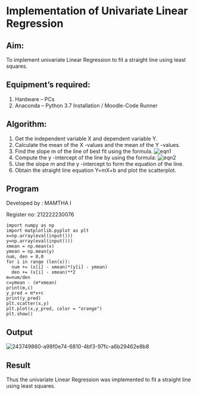 # Implementation of Univariate Linear Regression
## Aim:
To implement univariate Linear Regression to fit a straight line using least squares.
## Equipment’s required:
1.	Hardware – PCs
2.	Anaconda – Python 3.7 Installation / Moodle-Code Runner
## Algorithm:
1.	Get the independent variable X and dependent variable Y.
2.	Calculate the mean of the X -values and the mean of the Y -values.
3.	Find the slope m of the line of best fit using the formula.
 ![eqn1](./eq1.jpg)
4.	Compute the y -intercept of the line by using the formula:
![eqn2](./eq2.jpg)  
5.	Use the slope m and the y -intercept to form the equation of the line.
6.	Obtain the straight line equation Y=mX+b and plot the scatterplot.
## Program
Developed by : MAMTHA I

Register no: 212222230076
```
import numpy as np
import matplotlib.pyplot as plt
x=np.array(eval(input()))
y=np.array(eval(input()))
xmean = np.mean(x)
ymean = np.mean(y)
num, den = 0,0
for i in range (len(x)):
  num += (x[i] - xmean)*(y[i] - ymean)
  den += (x[i] - xmean)**2
m=num/den
c=ymean - (m*xmean)
print(m,c)
y_pred = m*x+c
print(y_pred)
plt.scatter(x,y)
plt.plot(x,y_pred, color = "orange")
plt.show()

```
## Output

![243749860-a98f0e74-6810-4bf3-97fc-a6b29462e8b8](https://github.com/Mamthaiyappaprabu/Univariate-Linear-Regression/assets/119393563/d74dbd1a-62f9-443e-a318-7285b0d41568)

## Result
Thus the univariate Linear Regression was implemented to fit a straight line using least squares.
